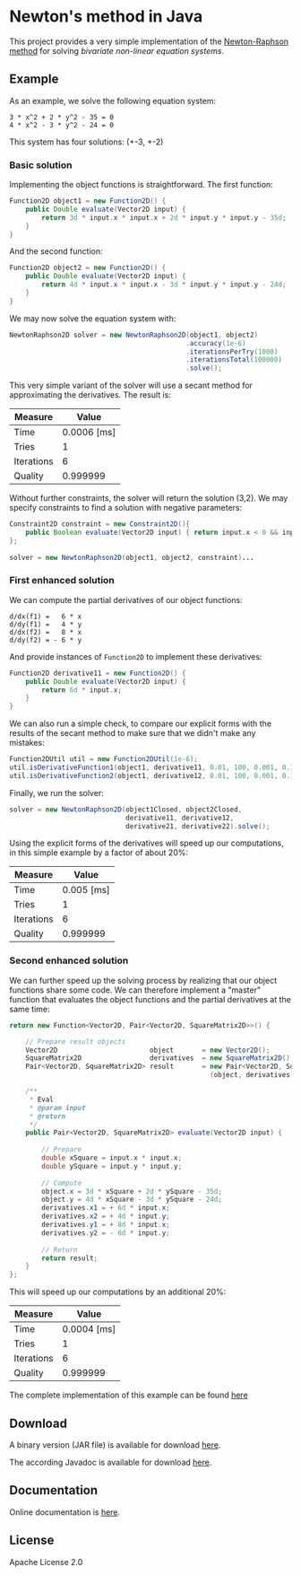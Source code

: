 # Newton's method in Java 

This project provides a very simple implementation of the [Newton-Raphson method](http://en.wikipedia.org/wiki/Newton%27s_method) 
for solving *bivariate non-linear equation systems*. 

## Example

As an example, we solve the following equation system:

```
3 * x^2 + 2 * y^2 - 35 = 0
4 * x^2 - 3 * y^2 - 24 = 0
```

This system has four solutions: (+-3, +-2)

### Basic solution

Implementing the object functions is straightforward. The first function:

```Java
Function2D object1 = new Function2D() {
	public Double evaluate(Vector2D input) {
		return 3d * input.x * input.x + 2d * input.y * input.y - 35d;
	}
}
```

And the second function:

```Java
Function2D object2 = new Function2D() {
	public Double evaluate(Vector2D input) {
		return 4d * input.x * input.x - 3d * input.y * input.y - 24d;
	}
}
```

We may now solve the equation system with:

```Java
NewtonRaphson2D solver = new NewtonRaphson2D(object1, object2)
                                            .accuracy(1e-6)
                                            .iterationsPerTry(1000)
                                            .iterationsTotal(100000)
                                            .solve();
```

This very simple variant of the solver will use a secant method for approximating the derivatives. The result is:

Measure    | Value
---------- | -------------
Time       | 0.0006 [ms]
Tries      | 1
Iterations | 6
Quality    | 0.999999

Without further constraints, the solver will return the solution (3,2). We may specify constraints to
find a solution with negative parameters:

```Java
Constraint2D constraint = new Constraint2D(){ 
	public Boolean evaluate(Vector2D input) { return input.x < 0 && input.y < 0; } 
};
                    
solver = new NewtonRaphson2D(object1, object2, constraint)...
```

### First enhanced solution

We can compute the partial derivatives of our object functions:

```
d/dx(f1) =   6 * x
d/dy(f1) =   4 * y
d/dx(f2) =   8 * x
d/dy(f2) = - 6 * y
```

And provide instances of ```Function2D``` to implement these derivatives:

```Java
Function2D derivative11 = new Function2D() {
	public Double evaluate(Vector2D input) {
		return 6d * input.x;
	}
}
```

We can also run a simple check, to compare our explicit forms with the results of the secant method to make sure that
we didn't make any mistakes:

```Java
Function2DUtil util = new Function2DUtil(1e-6);
util.isDerivativeFunction1(object1, derivative11, 0.01, 100, 0.001, 0.1d, 0.01d);
util.isDerivativeFunction2(object1, derivative12, 0.01, 100, 0.001, 0.1d, 0.01d);
```

Finally, we run the solver:

```Java
solver = new NewtonRaphson2D(object1Closed, object2Closed, 
							 derivative11, derivative12, 
							 derivative21, derivative22).solve();
```

Using the explicit forms of the derivatives will speed up our computations, in this simple example by a factor of about 20%:

Measure    | Value
---------- | -------------
Time       | 0.005 [ms]
Tries      | 1
Iterations | 6
Quality    | 0.999999

### Second enhanced solution

We can further speed up the solving process by realizing that our object functions share some code. 
We can therefore implement a "master" function that evaluates the object functions and the partial
derivatives at the same time:

```Java
return new Function<Vector2D, Pair<Vector2D, SquareMatrix2D>>() {

	// Prepare result objects
	Vector2D                       object       = new Vector2D();
    SquareMatrix2D                 derivatives  = new SquareMatrix2D();
    Pair<Vector2D, SquareMatrix2D> result       = new Pair<Vector2D, SquareMatrix2D>
    											  (object, derivatives);

	/**
	 * Eval
	 * @param input
	 * @return
	 */
	public Pair<Vector2D, SquareMatrix2D> evaluate(Vector2D input) {
	
  		// Prepare
  		double xSquare = input.x * input.x;
		double ySquare = input.y * input.y;
                
		// Compute
		object.x = 3d * xSquare + 2d * ySquare - 35d;
		object.y = 4d * xSquare - 3d * ySquare - 24d;
		derivatives.x1 = + 6d * input.x;
		derivatives.x2 = + 4d * input.y;
		derivatives.y1 = + 8d * input.x;
		derivatives.y2 = - 6d * input.y;
                
		// Return
		return result;
	}
};
```

This will speed up our computations by an additional 20%:

Measure    | Value
---------- | -------------
Time       | 0.0004 [ms]
Tries      | 1
Iterations | 6
Quality    | 0.999999

The complete implementation of this example can be found [here](https://github.com/prasser/newtonraphson/blob/master/src/test/de/linearbits/newtonraphson/tests/Tests.java)

Download
------
A binary version (JAR file) is available for download [here](https://rawgithub.com/prasser/newtonraphson/master/jars/newtonraphson-0.0.1.jar).

The according Javadoc is available for download [here](https://rawgithub.com/prasser/newtonraphson/master/jars/newtonraphson-0.0.1-doc.jar). 

Documentation
------
Online documentation is [here](https://rawgithub.com/prasser/newtonraphson/master/doc/index.html).

License
------
Apache License 2.0